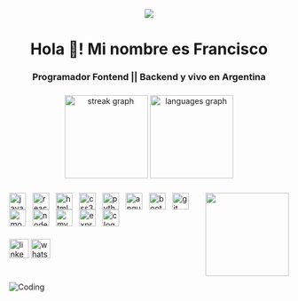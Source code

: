 <div align="center">
  
<img align="center" src="https://github.com/QuemoZem/QuemoZem/blob/6199c725e46257d37dabd17743068fd51523738e/Black%20Minimalist%20Corporate%20Professional%20Profile%20LinkedIn%20Banner%20(1).png?raw=true"  />
</div>
<h1 align="center">Hola 👋! Mi nombre es Francisco</h1>
<h3 align="center">Programador Fontend || Backend y vivo en Argentina</h3>

###

<div align="center">

  <img src="https://streak-stats.demolab.com?user=QuemoZem&locale=en&mode=daily&theme=dracula&hide_border=false&border_radius=5" height="150" alt="streak graph"  />
  <img src="https://github-readme-stats.vercel.app/api/top-langs?username=QuemoZem&locale=es&hide_title=false&layout=compact&card_width=320&langs_count=5&theme=dracula&hide_border=false" height="150" alt="languages graph"  />
</div>

###

<img align="right" height="150" src="https://gifs.eco.br/wp-content/uploads/2022/11/gifs-de-programador-29.gif"  />

###

<div align="left">
  <a href="https://developer.mozilla.org/en-US/docs/Web/JavaScript" target="_blank" rel="noreferrer"><img src="https://cdn.jsdelivr.net/gh/devicons/devicon/icons/javascript/javascript-original.svg" height="30" alt="javascript logo"  /><img width="12" /><a/><a href="https://reactjs.org/" target="_blank" rel="noreferrer"><img src="https://cdn.jsdelivr.net/gh/devicons/devicon/icons/react/react-original.svg" height="30" alt="react logo"  /><img width="12" /><a/><a href="https://www.w3.org/html/" target="_blank" rel="noreferrer"><img src="https://cdn.jsdelivr.net/gh/devicons/devicon/icons/html5/html5-original.svg" height="30" alt="html5 logo"  /><img width="12" /><a/><a href="https://www.w3schools.com/css/" target="_blank" rel="noreferrer"><img src="https://cdn.jsdelivr.net/gh/devicons/devicon/icons/css3/css3-original.svg" height="30" alt="css3 logo"  /><img width="12" /></a><a href="https://www.python.org" target="_blank" rel="noreferrer"><img src="https://cdn.jsdelivr.net/gh/devicons/devicon/icons/python/python-original.svg" height="30" alt="python logo"  /><img width="12" / <a/><a href="https://angular.io" target="_blank" rel="noreferrer"><img src="https://cdn.jsdelivr.net/gh/devicons/devicon/icons/angularjs/angularjs-original.svg" height="30" alt="angularjs logo"  /><img width="12" /><a/><a href="https://getbootstrap.com" target="_blank" rel="noreferrer"><img src="https://cdn.jsdelivr.net/gh/devicons/devicon/icons/bootstrap/bootstrap-original.svg" height="30" alt="bootstrap logo"  /><img width="12" /><a/><a href="https://github.com/" target="_blank" rel="noreferrer"><img src="https://cdn.jsdelivr.net/gh/devicons/devicon/icons/git/git-original.svg" height="30" alt="git logo"  /><img width="12" /><a/><a href="https://www.mongodb.com/" target="_blank" rel="noreferrer"><img src="https://cdn.jsdelivr.net/gh/devicons/devicon/icons/mongodb/mongodb-original.svg" height="30" alt="mongodb logo"  /><img width="12" /><a/><a href="https://nodejs.org" target="_blank" rel="noreferrer"><img src="https://cdn.jsdelivr.net/gh/devicons/devicon/icons/nodejs/nodejs-original.svg" height="30" alt="nodejs logo"  /><img width="12" /><a/><a href="https://www.mysql.com/" target="_blank" rel="noreferrer"><img src="https://cdn.jsdelivr.net/gh/devicons/devicon/icons/mysql/mysql-original.svg" height="30" alt="mysql logo"  /><img width="12" /><a/><a href="https://expressjs.com/" target="_blank" rel="noreferrer"><img src="https://cdn.jsdelivr.net/gh/devicons/devicon/icons/express/express-original.svg" height="30" alt="express logo"  /><img width="12" /><a href="https://www.cprogramming.com/ " target="_blank" rel="noreferrer"><img src="https://cdn.jsdelivr.net/gh/devicons/devicon/icons/c/c-original.svg" height="30" alt="c logo"  /></a> 
</div>


###

<div align="left">
  <a href="https://www.linkedin.com/in/franromano/" target="_blank">
  <img src="https://img.shields.io/static/v1?message=LinkedIn&logo=linkedin&label=&color=0077B5&logoColor=white&labelColor=&style=for-the-badge" height="35" alt="linkedin logo"  /><a/>
  <a href="https://wa.link/bc2kgg" target="_blank"><img src="https://img.shields.io/static/v1?message=Whatsapp&logo=whatsapp&label=&color=25D366&logoColor=white&labelColor=&style=for-the-badge" height="35" alt="whatsapp logo"  /><a/>
</div>

###

<br clear="both">

<img align="center" alt="Coding" src="https://raw.githubusercontent.com/Sutil/Sutil/2b2fad3bf54522bb30c8c170591fc68ff51b69e6/github-contribution-grid-snake2.svg" style="max-width: 100%; display: inline-block;" >

###
